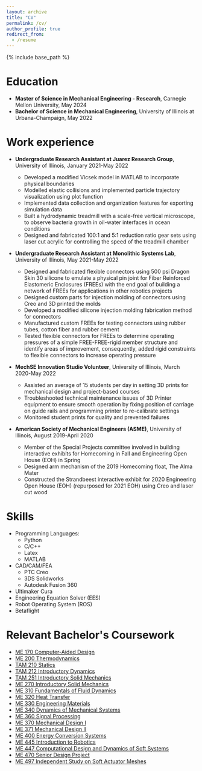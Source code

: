 ```yaml
---
layout: archive
title: "CV"
permalink: /cv/
author_profile: true
redirect_from:
  - /resume
---
```


{% include base_path %}

Education
======
* **Master of Science in Mechanical Engineering - Research**, Carnegie Mellon University, May 2024
* **Bachelor of Science in Mechanical Engineering**, University of Illinois at Urbana-Champaign, May 2022


Work experience
======
* **Undergraduate Research Assistant at Juarez Research Group**, University of Illinois, January 2021-May 2022
  * Developed a modified Vicsek model in MATLAB to incorporate physical boundaries
  * Modelled elastic collisions and implemented particle trajectory visualization using plot function
  * Implemented data collection and organization features for exporting simulation data
  * Built a hydrodynamic treadmill with a scale-free vertical microscope, to observe bacteria growth in oil-water interfaces in ocean conditions
  * Designed and fabricated 100:1 and 5:1 reduction ratio gear sets using laser cut acrylic for controlling the speed of the treadmill chamber

* **Undergraduate Research Assistant at Monolithic Systems Lab**, University of Illinois, May 2021-May 2022
  * Designed and fabricated flexible connectors using 500 psi Dragon Skin 30 silicone to emulate a physical pin joint for Fiber Reinforced Elastomeric Enclosures (FREEs) with the end goal of building a network of FREEs for applications in other robotics projects
  * Designed custom parts for injection molding of connectors using Creo and 3D printed the molds
  * Developed a modified silicone injection molding fabrication method for connectors
  * Manufactured custom FREEs for testing connectors using rubber tubes, cotton fiber and rubber cement
  * Tested flexible connectors for FREEs to determine operating pressures of a simple FREE-FREE-rigid member structure and identify areas of improvement, consequently, added rigid constraints to flexible connectors to increase operating pressure

* **MechSE Innovation Studio Volunteer**, University of Illinois, March 2020-May 2022
  * Assisted an average of 15 students per day in setting 3D prints for mechanical design and project-based courses
  * Troubleshooted technical maintenance issues of 3D Printer equipment to ensure smooth operation by fixing position of carriage on guide rails and programming printer to re-calibrate settings 
  * Monitored student prints for quality and prevented failures

* **American Society of Mechanical Engineers (ASME)**, University of Illinois, August 2019-April 2020
  * Member of the Special Projects committee involved in building interactive exhibits for Homecoming in Fall and Engineering Open House (EOH) in Spring
  * Designed arm mechanism of the 2019 Homecoming float, The Alma Mater
  * Constructed the Strandbeest interactive exhibit for 2020 Engineering Open House (EOH) (repurposed for 2021 EOH) using Creo and laser cut wood

<!---
* **Illinois Formula Electric**, University of Illinois, August 2019-December 2019
  * Part of the Aerodynamics and Composites subsystem
  * Used ANSYS to work on aerodynamics of front and rear wings of 2020 car and improve aerodynamic performance accordingly
  * Assisted in fabrication and assembly of front and rear spoilers
--->


Skills
======
* Programming Languages:
  * Python
  * C/C++
  * Latex
  * MATLAB
* CAD/CAM/FEA
  * PTC Creo
  * 3DS Solidworks
  * Autodesk Fusion 360
* Ultimaker Cura
* Engineering Equation Solver (EES)
* Robot Operating System (ROS)
* Betaflight

Relevant Bachelor's Coursework
======
* <a href="https://mechse.illinois.edu/graduate/graduate-course-offerings/ME170" target="_blank">ME 170	Computer-Aided Design</a>
* <a href="https://mechse.illinois.edu/graduate/graduate-course-offerings/ME200" target="_blank">ME 200	Thermodynamics</a>
* <a href="https://mechse.illinois.edu/graduate/graduate-course-offerings/TAM210" target="_blank">TAM 210	Statics</a>
* <a href="https://mechse.illinois.edu/graduate/graduate-course-offerings/TAM212" target="_blank">TAM 212	Introductory Dynamics</a>
* <a href="https://mechse.illinois.edu/graduate/graduate-course-offerings/TAM251" target="_blank">TAM 251	Introductory Solid Mechanics</a>
* <a href="https://mechse.illinois.edu/graduate/graduate-course-offerings/ME270" target="_blank">ME 270	Introductory Solid Mechanics</a>
* <a href="https://mechse.illinois.edu/graduate/graduate-course-offerings/ME310" target="_blank">ME 310	Fundamentals of Fluid Dynamics</a>
* <a href="https://mechse.illinois.edu/graduate/graduate-course-offerings/ME320" target="_blank">ME 320	Heat Transfer</a>
* <a href="https://mechse.illinois.edu/graduate/graduate-course-offerings/ME330" target="_blank">ME 330	Engineering Materials</a>
* <a href="https://mechse.illinois.edu/graduate/graduate-course-offerings/ME340" target="_blank">ME 340	Dynamics of Mechanical Systems</a>
* <a href="https://mechse.illinois.edu/graduate/graduate-course-offerings/ME360" target="_blank">ME 360	Signal Processing</a>
* <a href="https://mechse.illinois.edu/graduate/graduate-course-offerings/ME370" target="_blank">ME 370	Mechanical Design I</a>
* <a href="https://mechse.illinois.edu/graduate/graduate-course-offerings/ME371" target="_blank">ME 371	Mechanical Design II</a>
* <a href="https://mechse.illinois.edu/graduate/graduate-course-offerings/ME400" target="_blank">ME 400	Energy Conversion Systems</a>
* <a href="https://mechse.illinois.edu/graduate/graduate-course-offerings/ME445" target="_blank">ME 445	Introduction to Robotics</a>
* <a href="https://mechse.illinois.edu/graduate/graduate-course-offerings/ME447" target="_blank">ME 447	Computational Design and Dynamics of Soft Systems</a>
* <a href="https://mechse.illinois.edu/graduate/graduate-course-offerings/ME470" target="_blank">ME 470	Senior Design Project</a>
* <a href="https://mechse.illinois.edu/graduate/graduate-course-offerings/ME497" target="_blank">ME 497	Independent Study on Soft Actuator Meshes</a>

<!--
-**In Progress**
-->

